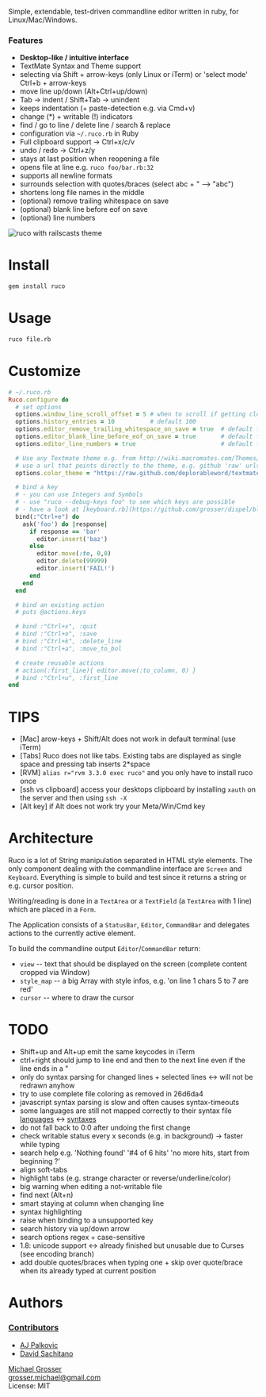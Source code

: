 Simple, extendable, test-driven commandline editor written in ruby, for Linux/Mac/Windows.

### Features

 - **Desktop-like / intuitive interface**
 - TextMate Syntax and Theme support
 - selecting via Shift + arrow-keys (only Linux or iTerm) or 'select mode' Ctrl+b + arrow-keys
 - move line up/down (Alt+Ctrl+up/down)
 - Tab -> indent / Shift+Tab -> unindent
 - keeps indentation (+ paste-detection e.g. via Cmd+v)
 - change (*) + writable (!) indicators
 - find / go to line / delete line / search & replace
 - configuration via `~/.ruco.rb` in Ruby
 - Full clipboard support -> Ctrl+x/c/v
 - undo / redo -> Ctrl+z/y
 - stays at last position when reopening a file
 - opens file at line e.g. `ruco foo/bar.rb:32`
 - supports all newline formats
 - surrounds selection with quotes/braces (select abc + " --> "abc")
 - shortens long file names in the middle
 - (optional) remove trailing whitespace on save
 - (optional) blank line before eof on save
 - (optional) line numbers

![ruco with railscasts theme](assets/example.png?raw=true)<br/>


Install
=======
```Bash
gem install ruco
```

Usage
=====
```Bash
ruco file.rb
```

Customize
=========

```Ruby
# ~/.ruco.rb
Ruco.configure do
  # set options
  options.window_line_scroll_offset = 5 # when to scroll if getting close to top/bottom, default 1
  options.history_entries = 10          # default 100
  options.editor_remove_trailing_whitespace_on_save = true  # default false
  options.editor_blank_line_before_eof_on_save = true       # default false
  options.editor_line_numbers = true                        # default false

  # Use any Textmate theme e.g. from http://wiki.macromates.com/Themes/UserSubmittedThemes
  # use a url that points directly to the theme, e.g. github 'raw' urls
  options.color_theme = "https://raw.github.com/deplorableword/textmate-solarized/master/Solarized%20%28dark%29.tmTheme"

  # bind a key
  # - you can use Integers and Symbols
  # - use "ruco --debug-keys foo" to see which keys are possible
  # - have a look at [keyboard.rb](https://github.com/grosser/dispel/blob/master/lib/dispel/keyboard.rb)
  bind(:"Ctrl+e") do
    ask('foo') do |response|
      if response == 'bar'
        editor.insert('baz')
      else
        editor.move(:to, 0,0)
        editor.delete(99999)
        editor.insert('FAIL!')
      end
    end
  end

  # bind an existing action
  # puts @actions.keys

  # bind :"Ctrl+x", :quit
  # bind :"Ctrl+o", :save
  # bind :"Ctrl+k", :delete_line
  # bind :"Ctrl+a", :move_to_bol

  # create reusable actions
  # action(:first_line){ editor.move(:to_column, 0) }
  # bind :"Ctrl+u", :first_line
end
```

TIPS
====
 - [Mac] arow-keys + Shift/Alt does not work in default terminal (use iTerm)
 - [Tabs] Ruco does not like tabs. Existing tabs are displayed as single space and pressing tab inserts 2*space
 - [RVM] `alias r="rvm 3.3.0 exec ruco"` and you only have to install ruco once
 - [ssh vs clipboard] access your desktops clipboard by installing `xauth` on the server and then using `ssh -X`
 - [Alt key] if Alt does not work try your Meta/Win/Cmd key

Architecture
============
Ruco is a lot of String manipulation separated in HTML style elements.
The only component dealing with the commandline interface are `Screen` and `Keyboard`.
Everything is simple to build and test since it returns a string or e.g. cursor position.

Writing/reading is done in a `TextArea` or a `TextField` (a `TextArea` with 1 line)
which are placed in a `Form`.

The Application consists of a `StatusBar`, `Editor`, `CommandBar` and delegates actions to the currently active element.

To build the commandline output `Editor`/`CommandBar` return:

 - `view` -- text that should be displayed on the screen (complete content cropped via Window)
 - `style_map` -- a big Array with style infos, e.g. 'on line 1 chars 5 to 7 are red'
 - `cursor` -- where to draw the cursor


TODO
=====
 - Shift+up and Alt+up emit the same keycodes in iTerm
 - ctrl+right should jump to line end and then to the next line even if the line ends in a "
 - only do syntax parsing for changed lines + selected lines <-> will not be redrawn anyhow
 - try to use complete file coloring as removed in 26d6da4
 - javascript syntax parsing is slow and often causes syntax-timeouts
 - some languages are still not mapped correctly to their syntax file
   [languages](https://github.com/grosser/language_sniffer/blob/master/lib/language_sniffer/languages.yml) <->
   [syntaxes](https://github.com/grosser/ultraviolet/tree/master/syntax)
 - do not fall back to 0:0 after undoing the first change
 - check writable status every x seconds (e.g. in background) -> faster while typing
 - search help e.g. 'Nothing found' '#4 of 6 hits' 'no more hits, start from beginning ?'
 - align soft-tabs
 - highlight tabs (e.g. strange character or reverse/underline/color)
 - big warning when editing a not-writable file
 - find next (Alt+n)
 - smart staying at column when changing line
 - syntax highlighting
 - raise when binding to a unsupported key
 - search history via up/down arrow
 - search options regex + case-sensitive
 - 1.8: unicode support <-> already finished but unusable due to Curses (see encoding branch)
 - add double quotes/braces when typing one + skip over quote/brace when its already typed at current position


Authors
=======

### [Contributors](http://github.com/grosser/ruco/contributors)
 - [AJ Palkovic](https://github.com/ajpalkovic)
 - [David Sachitano](https://github.com/dsachitano)

[Michael Grosser](http://grosser.it)<br/>
grosser.michael@gmail.com<br/>
License: MIT

